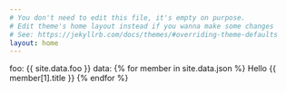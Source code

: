 ```yaml
---
# You don't need to edit this file, it's empty on purpose.
# Edit theme's home layout instead if you wanna make some changes
# See: https://jekyllrb.com/docs/themes/#overriding-theme-defaults
layout: home
---
```

foo: {{ site.data.foo }}
data:
{% for member in site.data.json %}
  Hello {{ member[1].title }}
{% endfor %}
